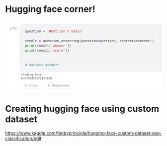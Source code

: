 # Hugging face corner!

![](what_isnt_easy.png)

# Creating hugging face using custom dataset

https://www.kaggle.com/fanbyprinciple/hugging-face-custom-dataset-seq-classification/edit

